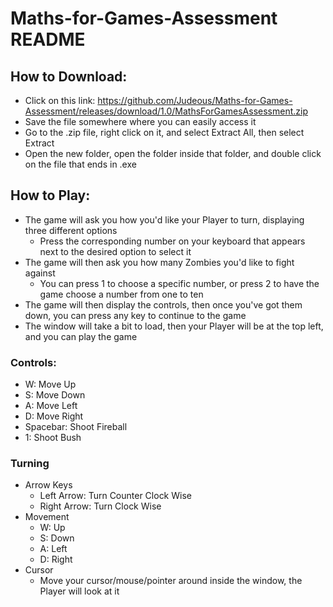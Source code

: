 # Maths-for-Games-Assessment README

## How to Download:
* Click on this link: https://github.com/Judeous/Maths-for-Games-Assessment/releases/download/1.0/MathsForGamesAssessment.zip
* Save the file somewhere where you can easily access it
* Go to the .zip file, right click on it, and select Extract All, then select Extract
* Open the new folder, open the folder inside that folder, and double click on the file that ends in .exe

## How to Play:
* The game will ask you how you'd like your Player to turn, displaying three different options
  * Press the corresponding number on your keyboard that appears next to the desired option to select it
* The game will then ask you how many Zombies you'd like to fight against
  * You can press 1 to choose a specific number, or press 2 to have the game choose a number from one to ten
* The game will then display the controls, then once you've got them down, you can press any key to continue to the game
* The window will take a bit to load, then your Player will be at the top left, and you can play the game

### Controls:
* W: Move Up
* S: Move Down
* A: Move Left
* D: Move Right
* Spacebar: Shoot Fireball
* 1: Shoot Bush

### Turning
* Arrow Keys
  * Left Arrow:  Turn Counter Clock Wise
  * Right Arrow: Turn Clock Wise
* Movement
  * W: Up
  * S: Down
  * A: Left
  * D: Right
* Cursor
  * Move your cursor/mouse/pointer around inside the window, the Player will look at it
